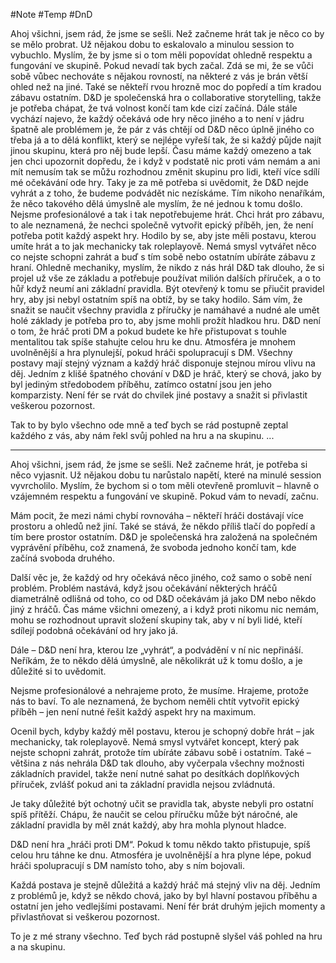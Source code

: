 #Note #Temp #DnD 

Ahoj všichni, jsem rád, že jsme se sešli. Než začneme hrát tak je něco co by se mělo probrat. Už nějakou dobu to eskalovalo a minulou session to vybuchlo. Myslím, že by jsme si o tom měli popovídat ohledně respektu a fungování ve skupině. Pokud nevadí tak bych začal.
Zdá se mi, že se vůči sobě vůbec nechováte s nějakou rovností, na některé z vás je brán větší ohled než na jiné. Také se někteří rvou hrozně moc do popředí a tím kradou zábavu ostatním. D&D je společenská hra o collaborative storytelling, takže je potřeba chápat, že tvá volnost končí tam kde cizí začíná. 
Dále stále vychází najevo, že každý očekává ode hry něco jiného a to není v jádru špatně ale problémem je, že pár z vás chtějí od D&D něco úplně jiného co třeba já a to dělá konflikt, který se nejlépe vyřeší tak, že si každý půjde najít jinou skupinu, která pro něj bude lepší. Času máme každý omezeno a tak jen chci upozornit dopředu, že i když v podstatě nic proti vám nemám a ani mít nemusím tak se můžu rozhodnou změnit skupinu pro lidi, kteří více sdílí mé očekávání ode hry.
Taky je za mě potřeba si uvědomit, že D&D nejde vyhrát a z toho, že budeme podvádět nic nezískáme. Tím nikoho nenaříkám, že něco takového dělá úmyslně ale myslím, že né jednou k tomu došlo.
Nejsme profesionálové a tak i tak nepotřebujeme hrát. Chci hrát pro zábavu, to ale neznamená, že nechci společně vytvořit epický příběh, jen, že není potřeba potit každý aspekt hry.
Hodilo by se, aby jste měli postavu, kterou umíte hrát a to jak mechanicky tak roleplayově. Nemá smysl vytvářet něco co nejste schopni zahrát a buď s tím sobě nebo ostatním ubíráte zábavu z hraní. Ohledně mechaniky, myslím, že nikdo z nás hrál D&D tak dlouho, že si projel už vše ze základu a potřebuje používat milión dalších příruček, a o to hůř když neumí ani základní pravidla.
Být otevřený k tomu se přiučit pravidel hry, aby jsi nebyl ostatním spíš na obtíž, by se taky hodilo. Sám vím, že snažit se naučit všechny pravidla z příručky je namáhavé a nudné ale umět holé základy je potřeba pro to, aby jsme mohli prožít hladkou hru. 
D&D není o tom, že hráč proti DM a pokud budete ke hře přistupovat s touhle mentalitou tak spíše stahujte celou hru ke dnu. Atmosféra je mnohem uvolněnější a hra plynulejší, pokud hráči spolupracují s DM.
Všechny postavy mají stejný význam a každý hráč disponuje stejnou mírou vlivu na děj. Jedním z klišé špatného chování v D&D je hráč, který se chová, jako by byl jediným středobodem příběhu, zatímco ostatní jsou jen jeho komparzisty. Není fér se rvát do chvilek jiné postavy a snažit si přivlastit veškerou pozornost.

Tak to by bylo všechno ode mně a teď bych se rád postupně zeptal každého z vás, aby nám řekl svůj pohled na hru a na skupinu. ...

---

Ahoj všichni, jsem rád, že jsme se sešli. Než začneme hrát, je potřeba si něco vyjasnit. Už nějakou dobu tu narůstalo napětí, které na minulé session vyvrcholilo. Myslím, že bychom si o tom měli otevřeně promluvit – hlavně o vzájemném respektu a fungování ve skupině. Pokud vám to nevadí, začnu.

Mám pocit, že mezi námi chybí rovnováha – někteří hráči dostávají více prostoru a ohledů než jiní. Také se stává, že někdo příliš tlačí do popředí a tím bere prostor ostatním. D&D je společenská hra založená na společném vyprávění příběhu, což znamená, že svoboda jednoho končí tam, kde začíná svoboda druhého.

Další věc je, že každý od hry očekává něco jiného, což samo o sobě není problém. Problém nastává, když jsou očekávání některých hráčů diametrálně odlišná od toho, co od D&D očekávám já jako DM nebo někdo jiný z hráčů. Čas máme všichni omezený, a i když proti nikomu nic nemám, mohu se rozhodnout upravit složení skupiny tak, aby v ní byli lidé, kteří sdílejí podobná očekávání od hry jako já.

Dále – D&D není hra, kterou lze „vyhrát“, a podvádění v ní nic nepřináší. Neříkám, že to někdo dělá úmyslně, ale několikrát už k tomu došlo, a je důležité si to uvědomit.

Nejsme profesionálové a nehrajeme proto, že musíme. Hrajeme, protože nás to baví. To ale neznamená, že bychom neměli chtít vytvořit epický příběh – jen není nutné řešit každý aspekt hry na maximum.

Ocenil bych, kdyby každý měl postavu, kterou je schopný dobře hrát – jak mechanicky, tak roleplayově. Nemá smysl vytvářet koncept, který pak nejste schopni zahrát, protože tím ubíráte zábavu sobě i ostatním. Také – většina z nás nehrála D&D tak dlouho, aby vyčerpala všechny možnosti základních pravidel, takže není nutné sahat po desítkách doplňkových příruček, zvlášť pokud ani ta základní pravidla nejsou zvládnutá.

Je taky důležité být ochotný učit se pravidla tak, abyste nebyli pro ostatní spíš přítěží. Chápu, že naučit se celou příručku může být náročné, ale základní pravidla by měl znát každý, aby hra mohla plynout hladce.

D&D není hra „hráči proti DM“. Pokud k tomu někdo takto přistupuje, spíš celou hru táhne ke dnu. Atmosféra je uvolněnější a hra plyne lépe, pokud hráči spolupracují s DM namísto toho, aby s ním bojovali.

Každá postava je stejně důležitá a každý hráč má stejný vliv na děj. Jedním z problémů je, když se někdo chová, jako by byl hlavní postavou příběhu a ostatní jen jeho vedlejšími postavami. Není fér brát druhým jejich momenty a přivlastňovat si veškerou pozornost.


To je z mé strany všechno. Teď bych rád postupně slyšel váš pohled na hru a na skupinu.